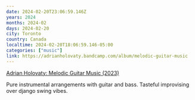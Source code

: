 ```yaml
---
date: 2024-02-20T23:06:59.146Z
years: 2024
months: 2024-02
days: 2024-02-20
city: Toronto
country: Canada
localtime: 2024-02-20T18:06:59.146-05:00
categories: ["music"]
link: https://adrianholovaty.bandcamp.com/album/melodic-guitar-music
---
```

[Adrian Holovaty: Melodic Guitar Music (2023)](https://adrianholovaty.bandcamp.com/album/melodic-guitar-music)

Pure instrumental arrangements with guitar and bass. Tasteful improvising over django swing vibes.
